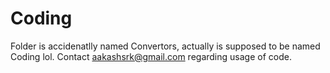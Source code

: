 # Coding
Folder is accidenatlly named Convertors, actually is supposed to be named Coding lol. Contact aakashsrk@gmail.com regarding usage of code.
